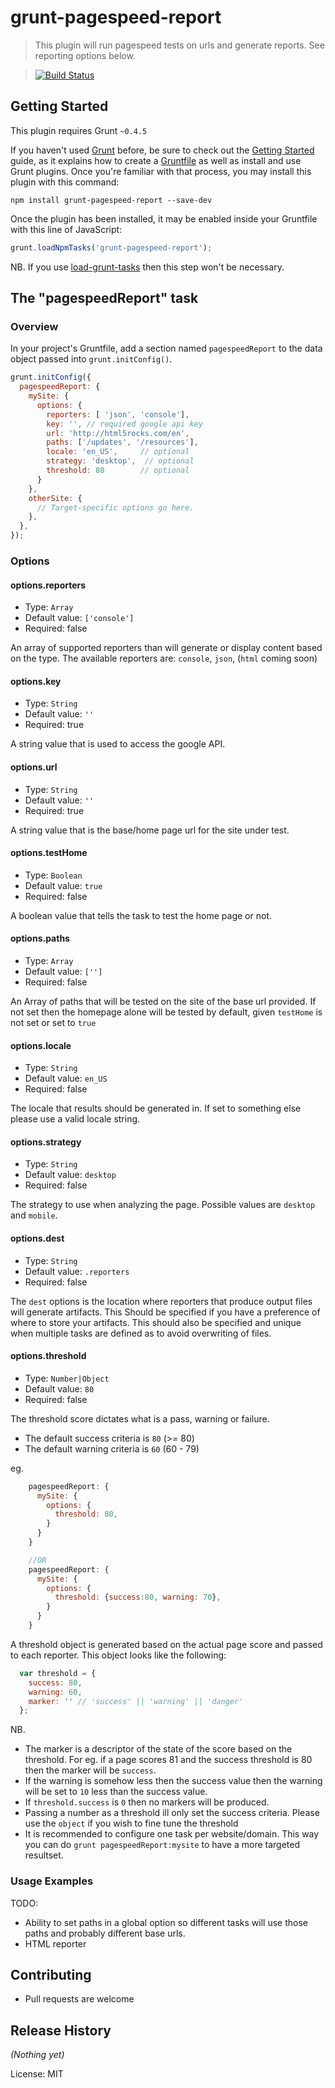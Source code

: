 # grunt-pagespeed-report

> This plugin will run pagespeed tests on urls and generate reports. See reporting options below.

> [![Build Status](https://travis-ci.org/lwhiteley/grunt-pagespeed-report.svg?branch=master)](https://travis-ci.org/lwhiteley/grunt-pagespeed-report)

## Getting Started
This plugin requires Grunt `~0.4.5`

If you haven't used [Grunt](http://gruntjs.com/) before, be sure to check out the [Getting Started](http://gruntjs.com/getting-started) guide, as it explains how to create a [Gruntfile](http://gruntjs.com/sample-gruntfile) as well as install and use Grunt plugins. Once you're familiar with that process, you may install this plugin with this command:

```shell
npm install grunt-pagespeed-report --save-dev
```

Once the plugin has been installed, it may be enabled inside your Gruntfile with this line of JavaScript:

```js
grunt.loadNpmTasks('grunt-pagespeed-report');
```

NB. If you use [load-grunt-tasks](https://www.npmjs.org/package/load-grunt-tasks) then this step won't be necessary.

## The "pagespeedReport" task

### Overview
In your project's Gruntfile, add a section named `pagespeedReport` to the data object passed into `grunt.initConfig()`.

```js
grunt.initConfig({
  pagespeedReport: {
    mySite: {
      options: {
        reporters: [ 'json', 'console'],
        key: '', // required google api key
        url: 'http://html5rocks.com/en',
        paths: ['/updates', '/resources'],
        locale: 'en_US',     // optional
        strategy: 'desktop',  // optional
        threshold: 80        // optional
      }
    },
    otherSite: {
      // Target-specific options go here.
    },
  },
});
```

### Options

#### options.reporters
- Type: `Array`
- Default value: `['console']`
- Required: false

An array of supported reporters than will generate or display content based on the type.
The available reporters are: `console`, `json`, (`html` coming soon)

#### options.key
- Type: `String`
- Default value: `''`
- Required: true

A string value that is used to access the google API.

#### options.url
- Type: `String`
- Default value: `''`
- Required: true

A string value that is the base/home page url for the site under test.

#### options.testHome
- Type: `Boolean`
- Default value: `true`
- Required: false

A boolean value that tells the task to test the home page or not.
#### options.paths
- Type: `Array`
- Default value: `['']`
- Required: false

An Array of paths that will be tested on the site of the base url provided. If not set then the homepage alone will be tested by default, given `testHome` is not set or set to `true`

#### options.locale
- Type: `String`
- Default value: `en_US`
- Required: false

The locale that results should be generated in. If set to something else please use a valid locale string.

#### options.strategy
- Type: `String`
- Default value: `desktop`
- Required: false

The strategy to use when analyzing the page. Possible values are `desktop` and `mobile`.
#### options.dest
- Type: `String`
- Default value: `.reporters`
- Required: false

The `dest` options is the location where reporters that produce output files will generate artifacts. This Should be specified if you have a preference of where to store your artifacts. This should also be specified and unique when multiple tasks are defined as to avoid overwriting of files.

#### options.threshold
- Type: `Number|Object`
- Default value: `80`
- Required: false

The threshold score dictates what is a pass, warning or failure.
- The default success criteria is `80` (>= 80)
- The default warning criteria is `60` (60 - 79)

eg.

```js
    pagespeedReport: {
      mySite: {
        options: {
          threshold: 80,
        }
      }
    }

    //OR
    pagespeedReport: {
      mySite: {
        options: {
          threshold: {success:80, warning: 70},
        }
      }
    }

```
A threshold object is generated based on the actual page score and passed to each reporter. This object looks like the following:
```js
  var threshold = {
    success: 80,
    warning: 60,
    marker: '' // 'success' || 'warning' || 'danger'
  };
```
NB.
- The marker is a descriptor of the state of the score based on the threshold.
For eg. if a page scores 81 and the success threshold is 80 then the marker will be `success`.
- If the warning is somehow less then the success value then the warning will be set to `10` less than the success value.
- If `threshold.success` is `0` then no markers will be produced.
- Passing a number as a threshold ill only set the success criteria. Please use the `object` if you wish to fine tune the threshold
- It is recommended to configure one task per website/domain. This way you can do `grunt pagespeedReport:mysite` to have a more targeted resultset.

### Usage Examples
TODO:
- Ability to set paths in a global option so different tasks will use those paths and probably different base urls.
- HTML reporter

## Contributing
- Pull requests are welcome

## Release History
_(Nothing yet)_

License: MIT
